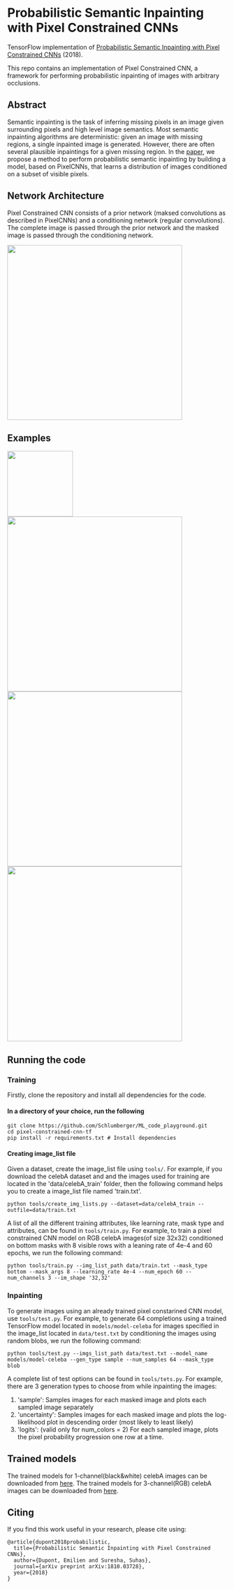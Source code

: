 # Probabilistic Semantic Inpainting with Pixel Constrained CNNs 

TensorFlow implementation of [Probabilistic Semantic Inpainting with Pixel Constrained CNNs](https://arxiv.org/abs/1810.03728) (2018).

This repo contains an implementation of Pixel Constrained CNN, a framework for performing probabilistic inpainting of images with arbitrary occlusions.

## Abstract
Semantic inpainting is the task of inferring missing pixels in an image given surrounding pixels and high level image semantics. Most semantic inpainting algorithms are deterministic: given an image with missing regions, a single inpainted image is generated. However, there are often several plausible inpaintings for a given missing region. In the [paper](https://arxiv.org/abs/1810.03728), we propose a method to perform probabilistic semantic inpainting by building a model, based on PixelCNNs, that learns a distribution of images conditioned on a subset of visible pixels.

## Network Architecture
Pixel Constrained CNN consists of a prior network (maksed convolutions as described in PixelCNNs) and a conditioning network (regular convolutions). The complete image is passed through the prior network and the masked image is passed through the conditioning network.

<img src="https://github.com/Schlumberger/ML_code_playground/blob/master/pixel_cnn_pattern_modeling/imgs/network_architecture.png" width='400'>

## Examples

<img src="https://github.com/Schlumberger/ML_code_playground/blob/master/pixel_cnn_pattern_modeling/imgs/bottom_mask_gif.gif" width='150'>
<img src="https://github.com/Schlumberger/ML_code_playground/blob/master/pixel_cnn_pattern_modeling/imgs/celeba_1_channel.png" width='400'>
<img src="https://github.com/Schlumberger/ML_code_playground/blob/master/pixel_cnn_pattern_modeling/imgs/likelihood_image.png" width='400'>
<img src="https://github.com/Schlumberger/ML_code_playground/blob/master/pixel_cnn_pattern_modeling/imgs/celeba_3_channel.png" width='400'>

## Running the code

### Training
Firstly, clone the repository and install all dependencies for the code.

#### In a directory of your choice, run the following
```
git clone https://github.com/Schlumberger/ML_code_playground.git
cd pixel-constrained-cnn-tf
pip install -r requirements.txt # Install dependencies
```

#### Creating image_list file
Given a dataset, create the image_list file using `tools/`. For example, if you download the celebA dataset and and the images used for training are located in the 'data/celebA_train' folder, then the following command helps you to create a image_list file named 'train.txt'. 

```
python tools/create_img_lists.py --dataset=data/celebA_train --outfile=data/train.txt
```

A list of all the different training attributes, like learning rate, mask type and attributes, can be found in `tools/train.py`. For example, to train a pixel constrained CNN model on RGB celebA images(of size 32x32) conditioned on bottom masks with 8 visible rows with a leaning rate of 4e-4 and 60 epochs, we run the following command:

```
python tools/train.py --img_list_path data/train.txt --mask_type bottom --mask_args 8 --learning_rate 4e-4 --num_epoch 60 --num_channels 3 --im_shape '32,32'  
```

### Inpainting 
To generate images using an already trained pixel constarined CNN model, use `tools/test.py`. For example, to generate 64 completions using a trained TensorFlow model located in `models/model-celeba` for images specified in the image_list located in `data/test.txt` by conditioning the images using random blobs, we run the following command:

```
python tools/test.py --imgs_list_path data/test.txt --model_name models/model-celeba --gen_type sample --num_samples 64 --mask_type blob 
```

A complete list of test options can be found in `tools/tets.py`. For example, there are 3 generation types to choose from while inpainting the images:
1. 'sample': Samples images for each masked image and plots each sampled image separately
2. 'uncertainty': Samples images for each masked image and plots the log-likelihood plot in descending order (most likely to least likely)
3. 'logits': (valid only for num_colors = 2) For each sampled image, plots the pixel probability progression one row at a time.

## Trained models
The trained models for 1-channel(black&white) celebA images can be downloaded from [here](https://drive.google.com/drive/folders/1YhijDv2PBN1DoyBEk2AMThqhcxO3r7zb?usp=sharing). The trained models for 3-channel(RGB) celebA images can be downloaded from [here](https://drive.google.com/drive/folders/1ItRGQMd8h0037mCvvMyvh72srwR06FA4?usp=sharing). 

## Citing
If you find this work useful in your research, please cite using:

```
@article{dupont2018probabilistic,
  title={Probabilistic Semantic Inpainting with Pixel Constrained CNNs},
  author={Dupont, Emilien and Suresha, Suhas},
  journal={arXiv preprint arXiv:1810.03728},
  year={2018}
}
```
